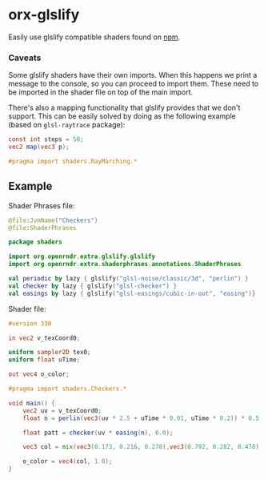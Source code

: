 # orx-glslify

Easily use glslify compatible shaders found on [npm](https://www.npmjs.com/search?q=glslify).

### Caveats

Some glslify shaders have their own imports. When this happens we print a message to the console,
so you can proceed to import them. These need to be imported in the shader file on top of the main import.

There's also a mapping functionality that glslify provides that we don't support. This can be easily solved
by doing as the following example (based on `glsl-raytrace` package):

```glsl
const int steps = 50;
vec2 map(vec3 p);

#pragma import shaders.RayMarching.*
```

## Example

Shader Phrases file:
```kotlin
@file:JvmName("Checkers")
@file:ShaderPhrases

package shaders

import org.openrndr.extra.glslify.glslify
import org.openrndr.extra.shaderphrases.annotations.ShaderPhrases

val periodic by lazy { glslify("glsl-noise/classic/3d", "perlin") }
val checker by lazy { glslify("glsl-checker") }
val easings by lazy { glslify("glsl-easings/cubic-in-out", "easing")}
```

Shader file:

```glsl
#version 330

in vec2 v_texCoord0;

uniform sampler2D tex0;
uniform float uTime;

out vec4 o_color;

#pragma import shaders.Checkers.*

void main() {
    vec2 uv = v_texCoord0;
    float n = perlin(vec3(uv * 2.5 + uTime * 0.01, uTime * 0.2)) * 0.5 + 0.5;

    float patt = checker(uv * easing(n), 6.0);

    vec3 col = mix(vec3(0.173, 0.216, 0.278),vec3(0.792, 0.282, 0.478), vec3(patt)) * (n + 0.1);

    o_color = vec4(col, 1.0);
}
```
